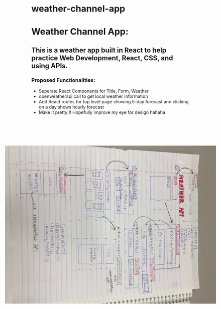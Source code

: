 # weather-channel-app

  <h1> Weather Channel App: </h1>
  <h2> This is a weather app built in React to help practice Web Development, React, CSS, and using APIs. </h2>
  <h3> Proposed Functionalities: </h3>
<ul>
  <li>Seperate React Components for Title, Form, Weather</li>
  <li>openweatherapi call to get local weather information</li>
  <li>Add React routes for top level page showing 5-day forecast and clicking on a day shows hourly forecast</li>
  <li>Make it pretty!!! Hopefully improve my eye for design hahaha</li>
</ul>

<img src="roadmap.JPG" alt="Roadmap for Weather Project" style="transform:rotate(90deg);">

